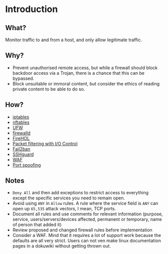 # Introduction

## What?

Monitor traffic to and from a host, and only allow legitimate traffic.

## Why?

* Prevent unauthorised remote access, but while a firewall should block backdoor access via a Trojan, there is a chance that this can be bypassed.
* Block unsuitable or immoral content, but consider the ethics of reading private content to be able to do so.

## How?

* [iptables](iptables.md)
* [nftables](nftables.md)
* [UFW](ufw.md)
* [firewalld](firewalld.md)
* [FireHOL](firehol.md)
* [Packet filtering with I/O Control](pf.md)
* [Fail2ban](fail2ban.md)
* [SSHguard](sshguard.md)
* [WAF](waf.md)
* [Port spoofing](port-spoofing.md)

## Notes

* `Deny All` and then add exceptions to restrict access to everything except the specific services you need to remain open.
* Avoid using `ANY` in `Allow` rules. A rule where the service field is `ANY` can open up `65,535` attack vectors, I mean, TCP ports. 
* Document all rules and use comments for relevant information (purpose, service, users/servers/devices affected, permanent or temporary, name of person that added it) 
* Review proposed and changed firewall rules before implementation
* Consider a WAF. Mind that it requires a lot of support work because the defaults are all very strict. Users can not ven make linux documentation pages in a dokuwiki without getting thrown out.
